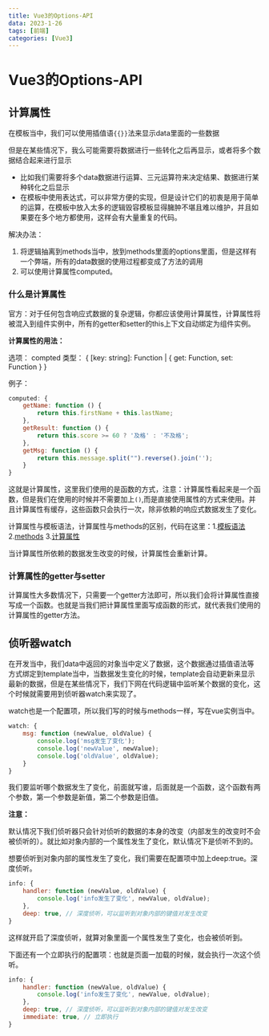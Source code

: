 ```yaml
---
title: Vue3的Options-API
data: 2023-1-26
tags: [前端]
categories: [Vue3]
---
```


# Vue3的Options-API

## 计算属性

在模板当中，我们可以使用插值语`{{}}`法来显示data里面的一些数据

但是在某些情况下，我么可能需要将数据进行一些转化之后再显示，或者将多个数据结合起来进行显示

- 比如我们需要将多个data数据进行运算、三元运算符来决定结果、数据进行某种转化之后显示
- 在模板中使用表达式，可以非常方便的实现，但是设计它们的初衷是用于简单的运算，在模板中放入太多的逻辑毁容模板显得臃肿不堪且难以维护，并且如果要在多个地方都使用，这样会有大量重复的代码。

解决办法：

1. 将逻辑抽离到methods当中，放到methods里面的options里面，但是这样有一个弊端，所有的data数据的使用过程都变成了方法的调用
2. 可以使用计算属性computed。

### 什么是计算属性

官方：对于任何包含响应式数据的复杂逻辑，你都应该使用计算属性，计算属性将被混入到组件实例中，所有的getter和setter的this上下文自动绑定为组件实例。

**计算属性的用法：**

选项： compted
类型： { [key: string]: Function | { get: Function, set: Function } }

例子：

```js
computed: {
    getName: function () {
        return this.firstName + this.lastName;
    },
    getResult: function () {
        return this.score >= 60 ? '及格' : '不及格';
    },
    getMsg: function () {
        return this.message.split("").reverse().join('');
    }
}
```

这就是计算属性，这里我们使用的是函数的方式，注意：计算属性看起来是一个函数，但是我们在使用的时候并不需要加上`()`,而是直接使用属性的方式来使用。并且计算属性有缓存，这些函数只会执行一次，除非依赖的响应式数据发生了变化。

计算属性与模板语法，计算属性与methods的区别，代码在这里：1.[模板语法](https://github.com/zml212/vue3_learn/blob/master/learn_vue3/06_%E8%AE%A1%E7%AE%97%E5%B1%9E%E6%80%A7/01_%E4%B8%89%E4%B8%AA%E6%A1%88%E4%BE%8B%E7%9A%84%E5%AE%9E%E7%8E%B0_%E6%8F%92%E5%80%BC%E8%AF%AD%E6%B3%95.html)    2.[methods](https://github.com/zml212/vue3_learn/blob/master/learn_vue3/06_%E8%AE%A1%E7%AE%97%E5%B1%9E%E6%80%A7/02_%E4%B8%89%E4%B8%AA%E6%A1%88%E4%BE%8B%E7%9A%84%E5%AE%9E%E7%8E%B0_methods.html)   3.[计算属性](https://github.com/zml212/vue3_learn/blob/master/learn_vue3/06_%E8%AE%A1%E7%AE%97%E5%B1%9E%E6%80%A7/03_%E4%B8%89%E4%B8%AA%E6%A1%88%E4%BE%8B%E7%9A%84%E5%AE%9E%E7%8E%B0_computed.html)

当计算属性所依赖的数据发生改变的时候，计算属性会重新计算。

### 计算属性的getter与setter

计算属性大多数情况下，只需要一个getter方法即可，所以我们会将计算属性直接写成一个函数。也就是当我们把计算属性里面写成函数的形式，就代表我们使用的计算属性的getter方法。

## 侦听器watch

在开发当中，我们data中返回的对象当中定义了数据，这个数据通过插值语法等方式绑定到template当中，当数据发生变化的时候，template会自动更新来显示最新的数据，但是在某些情况下，我们下网在代码逻辑中监听某个数据的变化，这个时候就需要用到侦听器watch来实现了。

watch也是一个配置项，所以我们写的时候与methods一样，写在vue实例当中。

```js
watch: {
    msg: function (newValue, oldValue) {
        console.log('msg发生了变化');
        console.log('newValue', newValue);
        console.log('oldValue', oldValue);
    }
}
```

我们要监听哪个数据发生了变化，前面就写谁，后面就是一个函数，这个函数有两个参数，第一个参数是新值，第二个参数是旧值。

**注意：**

默认情况下我们侦听器只会针对侦听的数据的本身的改变（内部发生的改变时不会被侦听的）。就比如对象内部的一个属性发生了变化，默认情况下是侦听不到的。

想要侦听到对象内部的属性发生了变化，我们需要在配置项中加上deep:true。深度侦听。

```js
info: {
    handler: function (newValue, oldValue) {
        console.log('info发生了变化', newValue, oldValue);
    },
    deep: true, // 深度侦听，可以监听到对象内部的键值对发生改变
}
```

这样就开启了深度侦听，就算对象里面一个属性发生了变化，也会被侦听到。

下面还有一个立即执行的配置项：也就是页面一加载的时候，就会执行一次这个侦听。

```js
info: {
    handler: function (newValue, oldValue) {
        console.log('info发生了变化', newValue, oldValue);
    },
    deep: true, // 深度侦听，可以监听到对象内部的键值对发生改变
    immediate: true, // 立即执行
}
```

